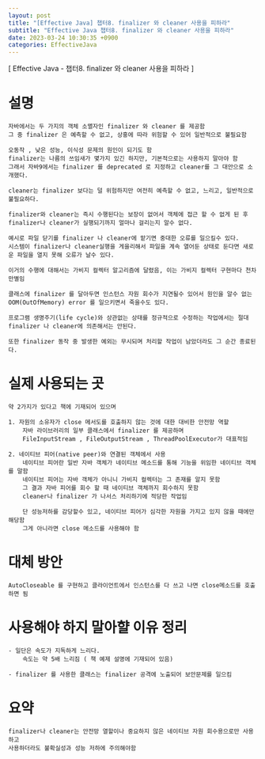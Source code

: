 ```yaml
---
layout: post
title: "[Effective Java] 챕터8. finalizer 와 cleaner 사용을 피하라"
subtitle: "Effective Java 챕터8. finalizer 와 cleaner 사용을 피하라"
date: 2023-03-24 10:30:35 +0900
categories: EffectiveJava
---
```

[ Effective Java - 챕터8. finalizer 와 cleaner 사용을 피하라 ]


# 설명

	자바에서는 두 가지의 객체 소멸자인 finalizer 와 cleaner 를 제공함
	그 중 finalizer 은 예측할 수 없고, 상홍에 따라 위험할 수 있어 일반적으로 불필요함

	오동작 , 낮은 성능, 이식성 문제의 원인이 되기도 함
	finalizer는 나름의 쓰임새가 몇가지 있긴 하지만, 기본적으로는 사용하지 말아야 함
	그래서 자바9에서는 finalizer 를 deprecated 로 지정하고 cleaner를 그 대안으로 소개했다.

	cleaner는 finalizer 보다는 덜 위험하지만 여전히 예측할 수 없고, 느리고, 일반적으로 불필요하다.

	finalizer와 cleaner는 즉시 수행된다는 보장이 없어서 객체에 접근 할 수 없게 된 후 finalizer나 cleaner가 실행되기까지 얼마나 걸리는지 알수 없다.

	예시로 파일 닫기를 finalizer 나 cleaner에 맡기면 중대한 오류를 일으킬수 있다.
	시스템이 finalizer나 cleaner실행을 게을리해서 파일을 계속 열어둔 상태로 둔다면 새로운 파일을 열지 못해 오류가 날수 있다.

	이거의 수행에 대해서는 가비지 컬렉터 알고리즘에 달렸음, 이는 가비지 컬렉터 구현마다 천차만별임

	클래스에 finalizer 를 달아두면 인스턴스 자원 회수가 지연될수 있어서 원인을 알수 없는 OOM(OutOfMemory) error 를 일으키면서 죽을수도 있다.

	프로그램 생명주기(life cycle)와 상관없는 상태를 정규적으로 수정하는 작업에서는 절대 finalizer 나 cleaner에 의존해서는 안된다.

	또한 finalizer 동작 중 발생한 예외는 무시되며 처리할 작업이 남았더라도 그 순간 종료된다.


# 실제 사용되는 곳
	약 2가지가 있다고 책에 기재되어 있으며
	
	1. 자원의 소유자가 close 메서도를 호출하지 않는 것에 대한 대비한 안전망 역할
		자바 라이브러리의 일부 클래스에서 finalizer 를 제공하며
		FileInputStream , FileOutputStream , ThreadPoolExecutor가 대표적임
	
	2. 네이티브 피어(native peer)와 연결된 객체에서 사용
		네이티브 피어란 일반 자바 객체가 네이티브 메소드를 통해 기능을 위임한 네이티브 객체를 말함
		네이티브 피어는 자바 객체가 아니니 가비지 컬렉터는 그 존재를 알지 못함
		그 결과 자바 피어를 회수 할 때 네이티브 객체까지 회수하지 못함
		cleaner나 finalizer 가 나서스 처리하기에 적당한 작업임
		
		단 성능저하를 감당할수 있고, 네이티브 피어가 심각한 자원을 가지고 있지 않을 때에만 해당함
		그게 아니라면 close 메소드를 사용해야 함


# 대체 방안

	AutoCloseable 를 구현하고 클라이언트에서 인스턴스를 다 쓰고 나면 close메소드를 호출하면 됨


# 사용해야 하지 말아햘 이유 정리

	- 일단은 속도가 지독하게 느리다.
		속도는 약 5배 느리짐 ( 책 예제 설명에 기재되어 있음)
	
	- finalizer 를 사용한 클래스는 finalizer 공격에 노출되어 보안문제를 일으킴
	
# 요약 
	finalizer나 cleaner는 안전망 열할이나 중요하지 않은 네이티브 자원 회수용으로만 사용하고
	사용하더라도 불확실성과 성능 저하에 주의해야함
